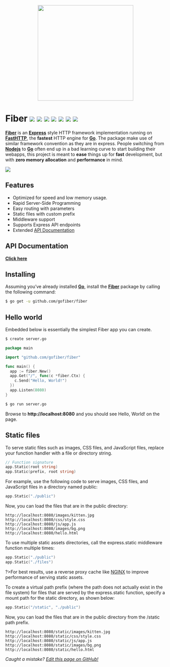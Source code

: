 <p align="center">
  <img height="300" src="https://gofiber.github.io/fiber/static/logo.jpg">
</p>

# Fiber ![](https://img.shields.io/github/release/gofiber/fiber) ![](https://img.shields.io/github/issues/gofiber/fiber) ![](https://img.shields.io/github/stars/gofiber/fiber) ![](https://godoc.org/github.com/valyala/fasthttp?status.svg) ![](https://goreportcard.com/badge/github.com/gofiber/fiber) ![](https://img.shields.io/github/languages/top/gofiber/fiber) ![](https://img.shields.io/github/languages/code-size/gofiber/fiber)

**[Fiber](https://github.com/gofiber/fiber)** is an **[Express](https://expressjs.com/en/4x/api.html)** style HTTP framework implementation running on **[FastHTTP](https://github.com/valyala/fasthttp)**, the **fastest** HTTP engine for **[Go](https://golang.org/doc/)**. The package make use of similar framework convention as they are in express. People switching from **[Nodejs](https://nodejs.org/en/about/)** to **[Go](https://golang.org/doc/)** often end up in a bad learning curve to start building their webapps, this project is meant to **ease** things up for **fast** development, but with **zero memory allocation** and **performance** in mind.

![](https://gofiber.github.io/fiber/static/benchmarks/benchmark-pipeline.png?v=12) 
## Features
* Optimized for speed and low memory usage.
* Rapid Server-Side Programming
* Easy routing with parameters
* Static files with custom prefix
* Middleware support
* Supports Express API endpoints
* Extended [API Documentation](https://gofiber.github.io/fiber/)

## API Documentation
**[Click here](https://gofiber.github.io/fiber/)**

## Installing
Assuming you’ve already installed **[Go](https://golang.org/doc/)**, install the **[Fiber](https://github.com/gofiber/fiber)** package by calling the following command:
```bash
$ go get -u github.com/gofiber/fiber
```

## Hello world
Embedded below is essentially the simplest Fiber app you can create.
```bash
$ create server.go
```
```go
package main

import "github.com/gofiber/fiber"

func main() {
  app := fiber.New()
  app.Get("/", func(c *fiber.Ctx) {
    c.Send("Hello, World!")
  })
  app.Listen(8080)
}
```
```bash
$ go run server.go
```
Browse to **http://localhost:8080** and you should see Hello, World! on the page.

## Static files
To serve static files such as images, CSS files, and JavaScript files, replace your function handler with a file or directory string.
```go
// Function signature
app.Static(root string)
app.Static(prefix, root string)
```
For example, use the following code to serve images, CSS files, and JavaScript files in a directory named public:

```go
app.Static("./public")
```
Now, you can load the files that are in the public directory:
```shell
http://localhost:8080/images/kitten.jpg
http://localhost:8080/css/style.css
http://localhost:8080/js/app.js
http://localhost:8080/images/bg.png
http://localhost:8080/hello.html
```
To use multiple static assets directories, call the express.static middleware function multiple times:
```go
app.Static("./public")
app.Static("./files")
```
?>For best results, use a reverse proxy cache like [NGINX](https://www.nginx.com/resources/wiki/start/topics/examples/reverseproxycachingexample/) to improve performance of serving static assets.  

To create a virtual path prefix (where the path does not actually exist in the file system) for files that are served by the express.static function, specify a mount path for the static directory, as shown below:
```go
app.Static("/static", "./public")
```
Now, you can load the files that are in the public directory from the /static path prefix.
```shell
http://localhost:8080/static/images/kitten.jpg
http://localhost:8080/static/css/style.css
http://localhost:8080/static/js/app.js
http://localhost:8080/static/images/bg.png
http://localhost:8080/static/hello.html
```

*Caught a mistake? [Edit this page on GitHub!](https://github.com/gofiber/fiber/blob/master/README.md)*
